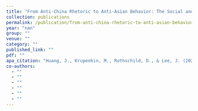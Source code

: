 ```yaml
---
title: "From Anti-China Rhetoric to Anti-Asian Behavior: The Social and Economic Cost of "Kung Flu""
collection: publications
permalink: /publication/from-anti-china-rhetoric-to-anti-asian-behavior-the-social-and-economic-cost-of-
year: "nan"
group: ""
venue: ""
category: ""
published_link: ""
pdf: ""
apa_citation: "Huang, J., Krupenkin, M., Rothschild, D., & Lee, J. (2022). From Anti-China Rhetoric to Anti-Asian Behavior: The Social and Economic Cost of" Kung Flu"."
co-authors:
  - ""
  - ""
  - ""
  - ""
  - ""
  - ""
---
```

